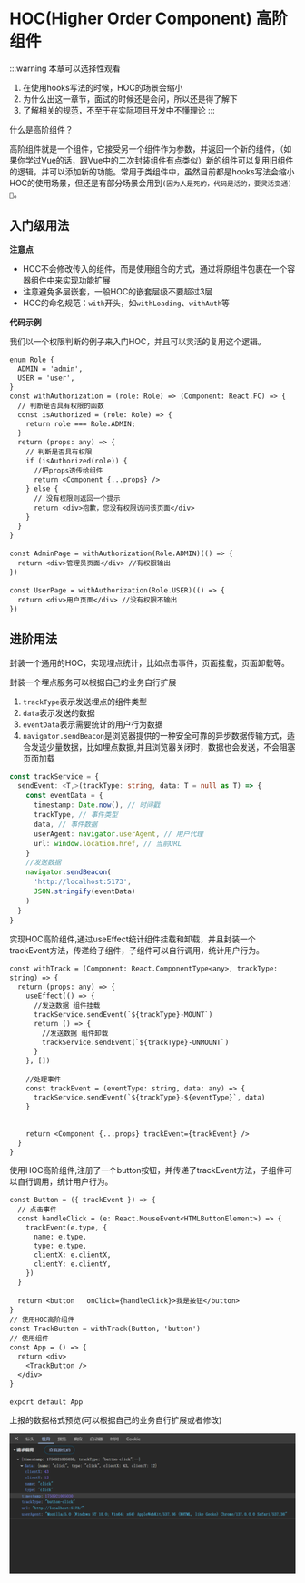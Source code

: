 # HOC(Higher Order Component) 高阶组件

:::warning
本章可以选择性观看
1. 在使用hooks写法的时候，HOC的场景会缩小
2. 为什么出这一章节，面试的时候还是会问，所以还是得了解下
3. 了解相关的规范，不至于在实际项目开发中不懂理论
:::

什么是高阶组件？

高阶组件就是一个组件，它接受另一个组件作为参数，并返回一个新的组件，（如果你学过Vue的话，跟Vue中的二次封装组件有点类似）新的组件可以复用旧组件的逻辑，并可以添加新的功能。常用于类组件中，虽然目前都是hooks写法会缩小HOC的使用场景，但还是有部分场景会用到`(因为人是死的，代码是活的，要灵活变通)🤡`。

## 入门级用法

**注意点**

- HOC不会修改传入的组件，而是使用组合的方式，通过将原组件包裹在一个容器组件中来实现功能扩展
- 注意避免多层嵌套，一般HOC的嵌套层级不要超过3层
- HOC的命名规范：`with`开头，如`withLoading`、`withAuth`等

**代码示例**

我们以一个权限判断的例子来入门HOC，并且可以灵活的复用这个逻辑。

```tsx
enum Role {
  ADMIN = 'admin',
  USER = 'user',
}
const withAuthorization = (role: Role) => (Component: React.FC) => {
  // 判断是否具有权限的函数
  const isAuthorized = (role: Role) => {
    return role === Role.ADMIN;
  }
  return (props: any) => {
    // 判断是否具有权限
    if (isAuthorized(role)) {
      //把props透传给组件
      return <Component {...props} />
    } else {
      // 没有权限则返回一个提示
      return <div>抱歉，您没有权限访问该页面</div>
    }
  }
}

const AdminPage = withAuthorization(Role.ADMIN)(() => {
  return <div>管理员页面</div> //有权限输出
})

const UserPage = withAuthorization(Role.USER)(() => {
  return <div>用户页面</div> //没有权限不输出
})
```

## 进阶用法

封装一个通用的HOC，实现埋点统计，比如点击事件，页面挂载，页面卸载等。


封装一个埋点服务可以根据自己的业务自行扩展
1. `trackType`表示发送埋点的组件类型
2. `data`表示发送的数据
3. `eventData`表示需要统计的用户行为数据
4. `navigator.sendBeacon`是浏览器提供的一种安全可靠的异步数据传输方式，适合发送少量数据，比如埋点数据,并且浏览器关闭时，数据也会发送，不会阻塞页面加载
```ts
const trackService = {
  sendEvent: <T,>(trackType: string, data: T = null as T) => {
    const eventData = {
      timestamp: Date.now(), // 时间戳
      trackType, // 事件类型
      data, // 事件数据
      userAgent: navigator.userAgent, // 用户代理
      url: window.location.href, // 当前URL
    }
    //发送数据
    navigator.sendBeacon(
      'http://localhost:5173',
      JSON.stringify(eventData)
    )
  }
}
```

实现HOC高阶组件,通过useEffect统计组件挂载和卸载，并且封装一个trackEvent方法，传递给子组件，子组件可以自行调用，统计用户行为。

```tsx
const withTrack = (Component: React.ComponentType<any>, trackType: string) => {
  return (props: any) => {
    useEffect(() => {
      //发送数据 组件挂载
      trackService.sendEvent(`${trackType}-MOUNT`)
      return () => {
        //发送数据 组件卸载
        trackService.sendEvent(`${trackType}-UNMOUNT`)
      }
    }, [])

    //处理事件
    const trackEvent = (eventType: string, data: any) => {
      trackService.sendEvent(`${trackType}-${eventType}`, data)
    }


    return <Component {...props} trackEvent={trackEvent} />
  }
}
```

使用HOC高阶组件,注册了一个button按钮，并传递了trackEvent方法，子组件可以自行调用，统计用户行为。

```tsx
const Button = ({ trackEvent }) => {
  // 点击事件
  const handleClick = (e: React.MouseEvent<HTMLButtonElement>) => {
    trackEvent(e.type, {
      name: e.type,
      type: e.type,
      clientX: e.clientX,
      clientY: e.clientY,
    })
  }

  return <button   onClick={handleClick}>我是按钮</button>
}
// 使用HOC高阶组件
const TrackButton = withTrack(Button, 'button')
// 使用组件
const App = () => {
  return <div>
    <TrackButton />
  </div>
}

export default App
```

上报的数据格式预览(可以根据自己的业务自行扩展或者修改)

![HOC高阶组件](./images/track.jpg)
